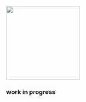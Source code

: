 <img src="https://hostr.co/file/h1ZfDbxalhYd/dmg.png" width="200" height="200">

### work in progress

